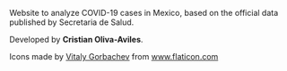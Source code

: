 Website to analyze COVID-19 cases in Mexico, based on the official data published by Secretaria de Salud. 

Developed by **Cristian Oliva-Aviles**. 

Icons made by <a href="https://www.flaticon.com/authors/vitaly-gorbachev" title="Vitaly Gorbachev">Vitaly Gorbachev</a> from <a href="https://www.flaticon.com/" title="Flaticon"> www.flaticon.com</a>